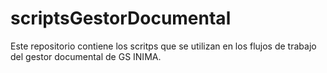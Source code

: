# scriptsGestorDocumental
Este repositorio contiene los scritps que se utilizan en los flujos de trabajo del gestor documental de GS INIMA.
